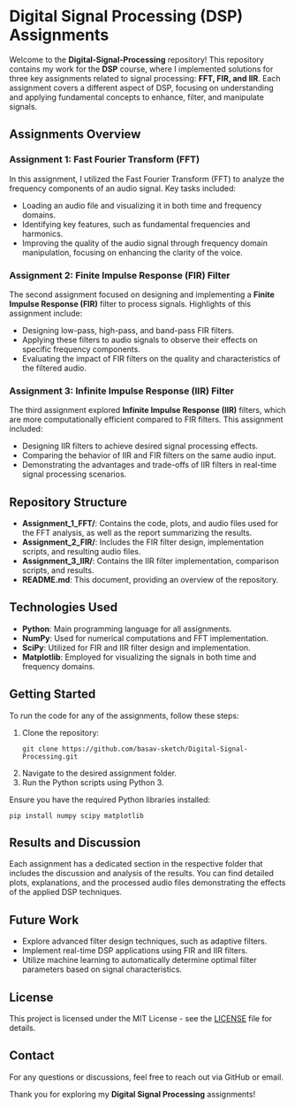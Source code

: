 # Digital Signal Processing (DSP) Assignments

Welcome to the **Digital-Signal-Processing** repository! This repository contains my work for the **DSP** course, where I implemented solutions for three key assignments related to signal processing: **FFT, FIR, and IIR**. Each assignment covers a different aspect of DSP, focusing on understanding and applying fundamental concepts to enhance, filter, and manipulate signals.

## Assignments Overview

### Assignment 1: Fast Fourier Transform (FFT)
In this assignment, I utilized the Fast Fourier Transform (FFT) to analyze the frequency components of an audio signal. Key tasks included:
- Loading an audio file and visualizing it in both time and frequency domains.
- Identifying key features, such as fundamental frequencies and harmonics.
- Improving the quality of the audio signal through frequency domain manipulation, focusing on enhancing the clarity of the voice.

### Assignment 2: Finite Impulse Response (FIR) Filter
The second assignment focused on designing and implementing a **Finite Impulse Response (FIR)** filter to process signals. Highlights of this assignment include:
- Designing low-pass, high-pass, and band-pass FIR filters.
- Applying these filters to audio signals to observe their effects on specific frequency components.
- Evaluating the impact of FIR filters on the quality and characteristics of the filtered audio.

### Assignment 3: Infinite Impulse Response (IIR) Filter
The third assignment explored **Infinite Impulse Response (IIR)** filters, which are more computationally efficient compared to FIR filters. This assignment included:
- Designing IIR filters to achieve desired signal processing effects.
- Comparing the behavior of IIR and FIR filters on the same audio input.
- Demonstrating the advantages and trade-offs of IIR filters in real-time signal processing scenarios.

## Repository Structure
- **Assignment_1_FFT/**: Contains the code, plots, and audio files used for the FFT analysis, as well as the report summarizing the results.
- **Assignment_2_FIR/**: Includes the FIR filter design, implementation scripts, and resulting audio files.
- **Assignment_3_IIR/**: Contains the IIR filter implementation, comparison scripts, and results.
- **README.md**: This document, providing an overview of the repository.

## Technologies Used
- **Python**: Main programming language for all assignments.
- **NumPy**: Used for numerical computations and FFT implementation.
- **SciPy**: Utilized for FIR and IIR filter design and implementation.
- **Matplotlib**: Employed for visualizing the signals in both time and frequency domains.

## Getting Started
To run the code for any of the assignments, follow these steps:
1. Clone the repository:
   ```
   git clone https://github.com/basav-sketch/Digital-Signal-Processing.git
   ```
2. Navigate to the desired assignment folder.
3. Run the Python scripts using Python 3.

Ensure you have the required Python libraries installed:
```
pip install numpy scipy matplotlib
```

## Results and Discussion
Each assignment has a dedicated section in the respective folder that includes the discussion and analysis of the results. You can find detailed plots, explanations, and the processed audio files demonstrating the effects of the applied DSP techniques.

## Future Work
- Explore advanced filter design techniques, such as adaptive filters.
- Implement real-time DSP applications using FIR and IIR filters.
- Utilize machine learning to automatically determine optimal filter parameters based on signal characteristics.

## License
This project is licensed under the MIT License - see the [LICENSE](LICENSE) file for details.

## Contact
For any questions or discussions, feel free to reach out via GitHub or email.

Thank you for exploring my **Digital Signal Processing** assignments!
